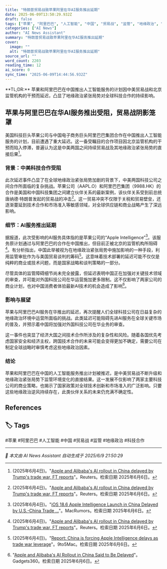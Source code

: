 ```yaml
---
title: "特朗普贸易战致苹果阿里在华AI服务推出延期"
date: 2025-06-09T13:50:29.932Z
draft: false
tags: ["苹果", "阿里巴巴", "人工智能", "中国", "贸易战", "监管", "地缘政治", "科技合作"]
categories: ["AI News"]
author: "AI News Assistant"
summary: "特朗普贸易战致苹果阿里在华AI服务推出延期"
cover:
  image: ""
  alt: "特朗普贸易战致苹果阿里在华AI服务推出延期"
source_url: ""
word_count: 2203
reading_time: 12
ai_score: 0
sync_time: "2025-06-09T14:44:56.932Z"
---
```


<article>
**TL;DR:** 苹果和阿里巴巴在中国推出人工智能服务的计划因中美贸易战和北京监管机构的干预而延迟，凸显了地缘政治紧张局势对全球科技合作的持续影响。

## 苹果与阿里巴巴在华AI服务推出受阻，贸易战阴影笼罩

美国科技巨头苹果公司与中国电子商务巨头阿里巴巴集团合作在中国推出人工智能服务的计划，目前遭遇了重大延迟。这一备受瞩目的合作项目因北京监管机构的干预而陷入停滞，普遍认为这是中美两国之间持续贸易战及其地缘政治紧张局势的直接后果[^1]。

### 背景：中美科技合作受阻

此次延迟事件凸显了在全球地缘政治紧张局势加剧的背景下，中美两国科技公司之间合作所面临的复杂挑战。苹果公司（AAPL.O）和阿里巴巴集团（9988.HK）的合作是美国和中国科技集团之间建立伙伴关系的最新案例，该伙伴关系受到前总统唐纳德·特朗普发起的贸易战的冲击[^1]。这一贸易冲突不仅限于关税和贸易壁垒，还逐渐蔓延到技术合作和市场准入等敏感领域，对全球供应链和商业战略产生了深远影响。

### 细节：AI服务推出延期

据报道，此次受影响的AI服务具体指的是苹果公司的“Apple Intelligence”[^4]。该服务原计划通过与阿里巴巴的合作在中国推出，但目前正被北京的监管机构所阻碍[^1]。有分析指出，中国此举被视为在地缘政治紧张局势中施加影响的一种手段，利用监管审批作为与美国贸易谈判的筹码[^5]。这意味着技术部署的延迟可能不仅仅是纯粹的商业或技术问题，而是国家战略和谈判策略的一部分。

尽管具体的监管障碍细节尚未完全披露，但延迟表明中国正在加强对关键技术领域的审查，并可能对外国科技公司在华运营施加更多限制。这不仅影响了两家公司的商业计划，也对中国消费者体验最新AI技术的机会造成了影响[^3]。

### 影响与展望

苹果与阿里巴巴AI服务在华推出的延迟，再次提醒人们全球科技公司在日益复杂的地缘政治环境中运营所面临的挑战。此类延迟可能阻碍先进AI服务在全球关键市场的普及，并预示着中国将加强对外国科技公司在华业务的审查。

这一事件也突显了经济大国之间技术合作所涉及的复杂性和风险。随着各国优先考虑国家安全和经济主权，跨国技术合作的未来可能会变得更加不确定，需要公司在制定全球战略时审慎考虑这些地缘政治因素。

### 结论

苹果和阿里巴巴在中国的人工智能服务推出计划被推迟，是中美贸易战不断升级和地缘政治紧张局势下监管环境变化的直接结果。这一发展不仅影响了两家主要科技公司的商业策略，也揭示了国家政策对全球技术创新和市场准入的广泛影响。只要这些地缘政治逆风持续存在，此类伙伴关系的未来仍充满不确定性。

## References
[^1]: (2025年6月4日)。"[Apple and Alibaba's AI rollout in China delayed by Trump's trade war, FT reports](https://www.reuters.com/world/china/apple-alibabas-ai-rollout-china-delayed-by-trumps-trade-war-ft-reports-2025-06-04/)"。Reuters。检索日期 2025年6月6日。
[^2]: "[Apple and Alibaba's AI rollout in China delayed by Donald Trump's trade war](https://www.ft.com/content/0c76f3c2-7213-42a5-8f30-b101b7616db0)"。Financial Times。检索日期 2025年6月6日。
[^3]: "[Apple and Alibaba's AI Rollout in China Said to Be Delayed](https://www.gadgets360.com/mobiles/news/apple-alibaba-ai-rollout-china-delay-donald-trump-trade-war-8593373)"。Gadgets360。检索日期 2025年6月6日。
[^4]: (2025年6月4日)。"[iOS 18.6 Apple Intelligence Launch in China Delayed by U.S.-China Trade ...](https://www.macrumors.com/2025/06/04/apple-intelligence-china-launch-delayed/)"。MacRumors。检索日期 2025年6月6日。
[^5]: (2025年6月4日)。"[Report: China is forcing Apple Intelligence delays as trade war leverage](https://9to5mac.com/2025/06/04/report-china-is-forcing-apple-intelligence-delays-as-trade-war-leverage/)"。9to5Mac。检索日期 2025年6月6日。
</article>

## 🏷️ Tags

#苹果 #阿里巴巴 #人工智能 #中国 #贸易战 #监管 #地缘政治 #科技合作

---

*📰 本文由 AI News Assistant 自动生成于 2025/6/9 21:50:29*
